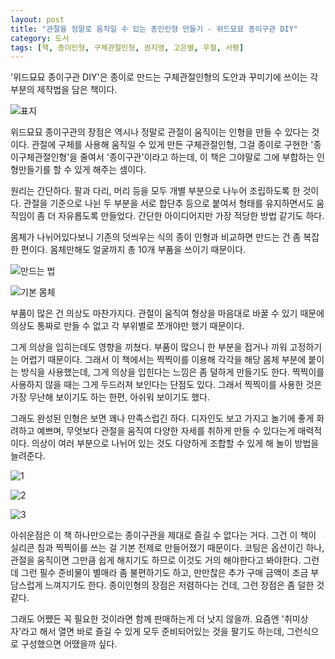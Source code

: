 ```yaml
---
layout: post
title: "관절을 정말로 움직일 수 있는 종인인형 만들기 - 위드묘묘 종이구관 DIY"
category: 도서
tags: [책, 종이인형, 구체관절인형, 권지영, 고은별, 우철, 서평]
---
```


'위드묘묘 종이구관 DIY'은
종이로 만드는 구체관절인형의 도안과 꾸미기에 쓰이는 각 부분의 제작법을 담은 책이다.

![표지](https://lh3.googleusercontent.com/es5Ee1uUY2oiJlzu5fFtfBVY25ayjXTY_jYplxB7LwNy3ql8r0LB3BQndOGkbSazJ3THgbqKZI8EGw=s480)

위드묘묘 종이구관의 장점은
역시나 정말로 관절이 움직이는 인형을 만들 수 있다는 것이다.
관절에 구체를 사용해 움직일 수 있게 만든 구체관절인형,
그걸 종이로 구현한 '종이구체관절인형'을
줄여서 '종이구관'이라고 하는데,
이 책은 그야말로 그에 부합하는 인형만들기를 할 수 있게 해주는 셈이다.

원리는 간단하다.
팔과 다리, 머리 등을 모두 개별 부분으로 나누어 조립하도록 한 것이다.
관절을 기준으로 나뉜 두 부분을 서로 합단추 등으로 붙여서
형태를 유지하면서도 움직임이 좀 더 자유롭도록 만들었다.
간단한 아이디어지만 가장 적당한 방법 같기도 하다.

몸체가 나뉘어있다보니
기존의 덧씌우는 식의 종이 인형과 비교하면 만드는 건 좀 복잡한 편이다.
몸체만해도 얼굴까지 총 10개 부품을 쓰이기 때문이다.

![만드는 법](https://lh3.googleusercontent.com/idFRxaKvpoouafZ3v_q7r_5-pPWVjfgxL5TuZJRrS2HrffNZx8fCEGDFiP-dI-1FpA9Nq5tlvdUYtw=s480)

![기본 몸체](https://lh3.googleusercontent.com/FKyAXzrFeIc-H_Q5Xj93KVwSm0S-MlIYvrMoJXtORj4R5fCGEGsSohEE3vRz46RJWZ8xnpqrNTmD3A=s480)

부품이 많은 건 의상도 마찬가지다.
관절이 움직여 형상을 마음대로 바꿀 수 있기 때문에
의상도 통짜로 만들 수 없고 각 부위별로 쪼개야만 했기 때문이다.

그게 의상을 입히는데도 영향을 끼쳤다.
부품이 많으니 한 부분을 접거나 끼워 고정하기는 어렵기 때문이다.
그래서 이 책에서는 찍찍이를 이용해 각각을 해당 몸체 부분에 붙이는 방식을 사용했는데,
그게 의상을 입힌다는 느낌은 좀 덜하게 만들기도 한다.
찍찍이를 사용하지 않을 때는 그게 두드러져 보인다는 단점도 있다.
그래서 찍찍이를 사용한 것은 가장 무난해 보이기도 하는 한편, 아쉬워 보이기도 했다.

그래도 완성된 인형은 보면 꽤나 만족스럽긴 하다.
디자인도 보고 가지고 놀기에 좋게 화려하고 예쁘며,
무엇보다 관절을 움직여 다양한 자세를 취하게 만들 수 있다는게 매력적이다.
의상이 여러 부분으로 나뉘어 있는 것도 다양하게 조합할 수 있게 해 놀이 방법을 늘려준다.

![1](https://lh3.googleusercontent.com/KPt8uPabRKcqHWZNnX3WUcWccwURq_Qd-b_VxM3bhbQVNuAaxlKmbCLp9Xyb7cqn9J16k7BcfxBaYg=s480)

![2](https://lh3.googleusercontent.com/EKN9G3dCRKtXTc3kfFfeDHox50JOMpThVRVV8-nbkfzePyw19wm1XVznF-x6SMbGUhni_hzjdrFEhw=s480)

![3](https://lh3.googleusercontent.com/z5AuSVDDjHjhf4zuZC9nzIXvIOFbUdZ8Y8af5D4dpqh0VgerQPfmoboEAyUyUJGKS7C2l-Cphagevg=s480)

아쉬운점은 이 책 하나만으로는 종이구관을 제대로 즐길 수 없다는 거다.
그건 이 책이 실리콘 침과 찍찍이를 쓰는 걸 기본 전제로 만들어졌기 때문이다.
코팅은 옵션이긴 하나, 관절을 움직이면 그만큼 쉽게 해지기도 하므로 이것도 거의 해야한다고 봐야한다.
그런데 그런 필수 준비물이 별매라 좀 불편하기도 하고,
만만찮은 추가 구매 금액이 조금 부담스럽게 느껴지기도 한다.
종이인형의 장점은 저렴하다는 건데, 그런 장점은 좀 덜한 것 같다.

그래도 어쨌든 꼭 필요한 것이라면 함께 판매하는게 더 낫지 않을까.
요즘엔 '취미상자'라고 해서
열면 바로 즐길 수 있게 모두 준비되어있는 것을 팔기도 하는데,
그런식으로 구성했으면 어땠을까 싶다.
